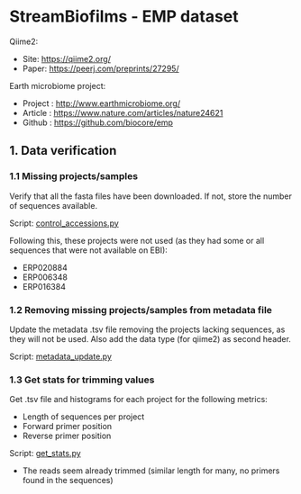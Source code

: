 # StreamBiofilms - EMP dataset

Qiime2:
- Site: https://qiime2.org/
- Paper: https://peerj.com/preprints/27295/

Earth microbiome project:
- Project	: http://www.earthmicrobiome.org/
- Article 	: https://www.nature.com/articles/nature24621
- Github 	: https://github.com/biocore/emp

## 1. Data verification

### 1.1 Missing projects/samples
Verify that all the fasta files have been downloaded. If not, store the number of sequences available.

Script: [control_accessions.py](https://github.com/Mass23/StreamBiofilms/blob/master/control_accessions.py)

Following this, these projects were not used (as they had some or all sequences that were not available on EBI):
- ERP020884
- ERP006348
- ERP016384

### 1.2 Removing missing projects/samples from metadata file
Update the metadata .tsv file removing the projects lacking sequences, as they will not be used. Also add the data type (for qiime2) as second header.

Script: [metadata_update.py](https://github.com/Mass23/StreamBiofilms/blob/master/metadata_update.py)

### 1.3 Get stats for trimming values
Get .tsv file and histograms for each project for the following metrics:
- Length of sequences per project
- Forward primer position
- Reverse primer position

Script: [get_stats.py](https://github.com/Mass23/StreamBiofilms/blob/master/get_stats.py)

- The reads seem already trimmed (similar length for many, no primers found in the sequences)

